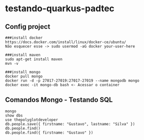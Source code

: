 # testando-quarkus-padtec

## Config project
```
###install docker 
https://docs.docker.com/install/linux/docker-ce/ubuntu/
Não esquecer esse -> sudo usermod -aG docker your-user-here

###install maven 
sudo apt-get install maven
mvn -v

###install mongo
docker pull mongo
docker run -d -p 27017-27019:27017-27019 --name mongodb mongo
docker exec -it mongo-db bash <- Acessar o container
```

## Comandos Mongo - Testando SQL
```
mongo
show dbs 
use thepolyglotdeveloper
db.people.save({ firstname: "Gustavo", lastname: "Silva" })
db.people.find()
db.people.find({ firstname: "Gustavo" })
```